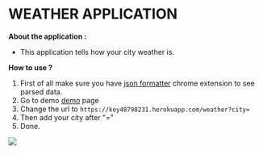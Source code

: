 # **WEATHER APPLICATION**
**About the application :**
- This application tells how your city weather is.

**How to use ?**
1. First of all make sure you have [json formatter](https://chrome.google.com/webstore/detail/json-formatter/bcjindcccaagfpapjjmafapmmgkkhgoa?hl=en-US "json formatter") chrome extension to see parsed data.
2. Go to demo [demo](https://key48798231.herokuapp.com/weather) page
3. Change the url to `https://key48798231.herokuapp.com/weather?city=`
4. Then add your city after "="
5. Done.

![](https://pasteboard.co/745s6jFa6fgn.png)
